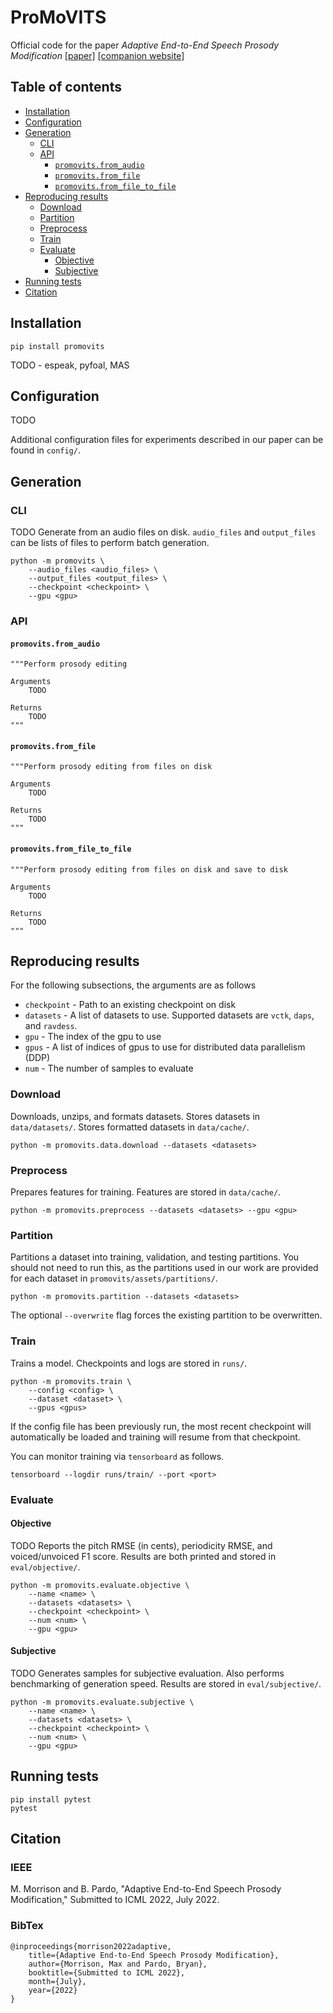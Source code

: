 # ProMoVITS
<!-- [![PyPI](https://img.shields.io/pypi/v/promovits.svg)](https://pypi.python.org/pypi/promovits)
[![License](https://img.shields.io/badge/License-MIT-blue.svg)](https://opensource.org/licenses/MIT)
[![Downloads](https://pepy.tech/badge/promovits)](https://pepy.tech/project/promovits) -->

Official code for the paper _Adaptive End-to-End Speech Prosody Modification_ [[paper]](https://www.maxrmorrison.com/pdfs/morrison2022adaptive.pdf) [[companion website]](https://www.maxrmorrison.com/sites/promovits/)


## Table of contents

- [Installation](#installation)
- [Configuration](#configuration)
- [Generation](#generation)
    * [CLI](#cli)
    * [API](#api)
        * [`promovits.from_audio`](#promovitsfrom_audio)
        * [`promovits.from_file`](#promovitsfrom_file)
        * [`promovits.from_file_to_file`](#promovitsfrom_file_to_file)
- [Reproducing results](#reproducing-results)
    * [Download](#download)
    * [Partition](#partition)
    * [Preprocess](#preprocess)
    * [Train](#train)
    * [Evaluate](#evaluate)
        * [Objective](#objective)
        * [Subjective](#subjective)
- [Running tests](#running-tests)
- [Citation](#citation)


## Installation

`pip install promovits`

TODO - espeak, pyfoal, MAS


## Configuration

TODO

Additional configuration files for experiments described in our paper
can be found in `config/`.


## Generation

### CLI

TODO
Generate from an audio files on disk. `audio_files` and `output_files` can be
lists of files to perform batch generation.

```
python -m promovits \
    --audio_files <audio_files> \
    --output_files <output_files> \
    --checkpoint <checkpoint> \
    --gpu <gpu>
```


### API

#### `promovits.from_audio`

```
"""Perform prosody editing

Arguments
    TODO

Returns
    TODO
"""
```

#### `promovits.from_file`

```
"""Perform prosody editing from files on disk

Arguments
    TODO

Returns
    TODO
"""
```


#### `promovits.from_file_to_file`

```
"""Perform prosody editing from files on disk and save to disk

Arguments
    TODO

Returns
    TODO
"""
```


## Reproducing results

For the following subsections, the arguments are as follows
- `checkpoint` - Path to an existing checkpoint on disk
- `datasets` - A list of datasets to use. Supported datasets are
  `vctk`, `daps`, and `ravdess`.
- `gpu` - The index of the gpu to use
- `gpus` - A list of indices of gpus to use for distributed data parallelism
  (DDP)
- `num` - The number of samples to evaluate


### Download

Downloads, unzips, and formats datasets. Stores datasets in `data/datasets/`.
Stores formatted datasets in `data/cache/`.

```
python -m promovits.data.download --datasets <datasets>
```


### Preprocess

Prepares features for training. Features are stored in `data/cache/`.

```
python -m promovits.preprocess --datasets <datasets> --gpu <gpu>
```


### Partition

Partitions a dataset into training, validation, and testing partitions. You
should not need to run this, as the partitions used in our work are provided
for each dataset in `promovits/assets/partitions/`.

```
python -m promovits.partition --datasets <datasets>
```

The optional `--overwrite` flag forces the existing partition to be overwritten.


### Train

Trains a model. Checkpoints and logs are stored in `runs/`.

```
python -m promovits.train \
    --config <config> \
    --dataset <dataset> \
    --gpus <gpus>
```

If the config file has been previously run, the most recent checkpoint will
automatically be loaded and training will resume from that checkpoint.

You can monitor training via `tensorboard` as follows.

```
tensorboard --logdir runs/train/ --port <port>
```


### Evaluate

#### Objective

TODO
Reports the pitch RMSE (in cents), periodicity RMSE, and voiced/unvoiced F1
score. Results are both printed and stored in `eval/objective/`.

```
python -m promovits.evaluate.objective \
    --name <name> \
    --datasets <datasets> \
    --checkpoint <checkpoint> \
    --num <num> \
    --gpu <gpu>
```


#### Subjective

TODO
Generates samples for subjective evaluation. Also performs benchmarking
of generation speed. Results are stored in `eval/subjective/`.

```
python -m promovits.evaluate.subjective \
    --name <name> \
    --datasets <datasets> \
    --checkpoint <checkpoint> \
    --num <num> \
    --gpu <gpu>
```


## Running tests

```
pip install pytest
pytest
```


## Citation

### IEEE
M. Morrison and B. Pardo, "Adaptive End-to-End Speech Prosody Modification," Submitted to ICML 2022, July 2022.


### BibTex

```
@inproceedings{morrison2022adaptive,
    title={Adaptive End-to-End Speech Prosody Modification},
    author={Morrison, Max and Pardo, Bryan},
    booktitle={Submitted to ICML 2022},
    month={July},
    year={2022}
}
```
